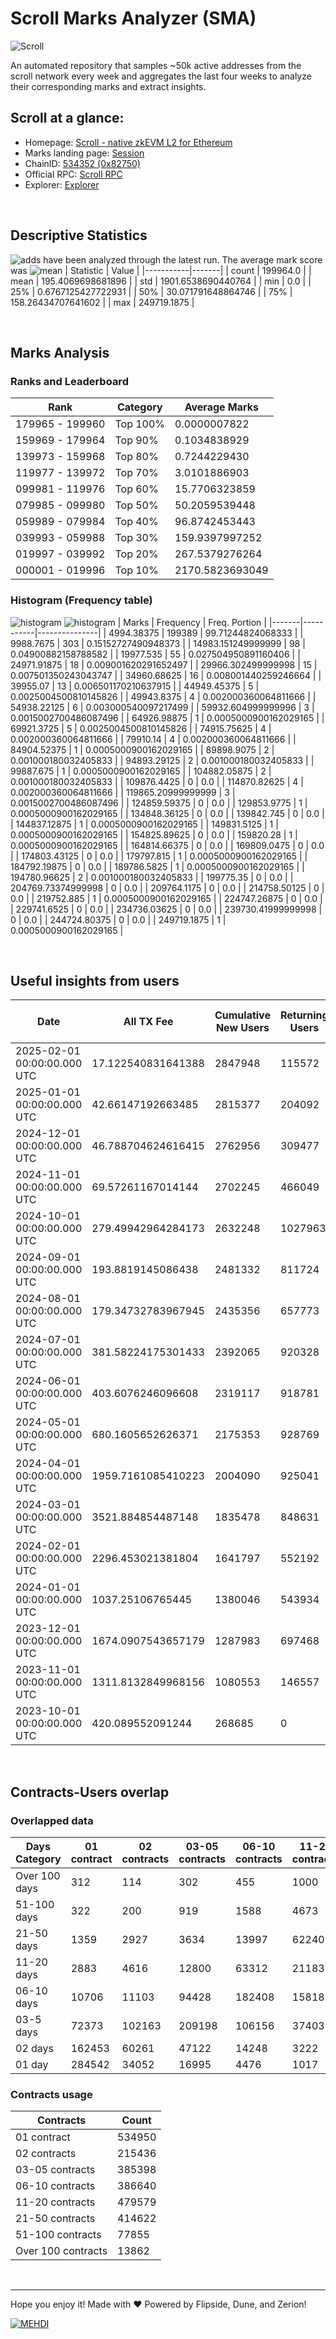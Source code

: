 # Scroll Marks Analyzer (SMA)

![Scroll](https://chain-icons.s3.amazonaws.com/scroll.png)

An automated repository that samples ~50k active addresses from the scroll network every week and aggregates the last four weeks to analyze their corresponding marks and extract insights.

## Scroll at a glance:

* Homepage: [Scroll - native zkEVM L2 for Ethereum](https://scroll.io/)
* Marks landing page: [Session](https://scroll.io/sessions)
* ChainID: [534352 (0x82750)](https://chainlist.org/?search=scroll)
* Official RPC: [Scroll RPC](https://rpc.scroll.io)
* Explorer: [Explorer](https://scrollscan.com)

<br>

## Descriptive Statistics
![adds](https://img.shields.io/badge/199964-addresses-yellow) have been analyzed through the latest run.
The average mark score was ![mean](https://img.shields.io/badge/~-195-yellow)
| Statistic | Value |
|-----------|-------|
| count | 199964.0 |
| mean | 195.4069698681896 |
| std | 1901.6538690440764 |
| min | 0.0 |
| 25% | 0.6767125427722931 |
| 50% | 30.071791648864746 |
| 75% | 158.26434707641602 |
| max | 249719.1875 |


<br>

## Marks Analysis
### Ranks and Leaderboard
| Rank | Category | Average Marks |
|------|----------|---------------|
| 179965 - 199960 | Top 100% | 0.0000007822 |
| 159969 - 179964 | Top 90% | 0.1034838929 |
| 139973 - 159968 | Top 80% | 0.7244229430 |
| 119977 - 139972 | Top 70% | 3.0101886903 |
| 099981 - 119976 | Top 60% | 15.7706323859 |
| 079985 - 099980 | Top 50% | 50.2059539448 |
| 059989 - 079984 | Top 40% | 96.8742453443 |
| 039993 - 059988 | Top 30% | 159.9397997252 |
| 019997 - 039992 | Top 20% | 267.5379276264 |
| 000001 - 019996 | Top 10% | 2170.5823693049 |


### Histogram (Frequency table)
![histogram](./assets/Histogram.jpeg)
![histogram](./assets/Box.jpeg)
| Marks | Frequency | Freq. Portion |
|-------|-----------|---------------|
| 4994.38375 | 199389 | 99.71244824068333 |
| 9988.7675 | 303 | 0.15152727490948373 |
| 14983.151249999999 | 98 | 0.04900882158788582 |
| 19977.535 | 55 | 0.027504950891160406 |
| 24971.91875 | 18 | 0.009001620291652497 |
| 29966.302499999998 | 15 | 0.007501350243043747 |
| 34960.68625 | 16 | 0.008001440259246664 |
| 39955.07 | 13 | 0.006501170210637915 |
| 44949.45375 | 5 | 0.0025004500810145826 |
| 49943.8375 | 4 | 0.002000360064811666 |
| 54938.22125 | 6 | 0.003000540097217499 |
| 59932.604999999996 | 3 | 0.0015002700486087496 |
| 64926.98875 | 1 | 0.0005000900162029165 |
| 69921.3725 | 5 | 0.0025004500810145826 |
| 74915.75625 | 4 | 0.002000360064811666 |
| 79910.14 | 4 | 0.002000360064811666 |
| 84904.52375 | 1 | 0.0005000900162029165 |
| 89898.9075 | 2 | 0.001000180032405833 |
| 94893.29125 | 2 | 0.001000180032405833 |
| 99887.675 | 1 | 0.0005000900162029165 |
| 104882.05875 | 2 | 0.001000180032405833 |
| 109876.4425 | 0 | 0.0 |
| 114870.82625 | 4 | 0.002000360064811666 |
| 119865.20999999999 | 3 | 0.0015002700486087496 |
| 124859.59375 | 0 | 0.0 |
| 129853.9775 | 1 | 0.0005000900162029165 |
| 134848.36125 | 0 | 0.0 |
| 139842.745 | 0 | 0.0 |
| 144837.12875 | 1 | 0.0005000900162029165 |
| 149831.5125 | 1 | 0.0005000900162029165 |
| 154825.89625 | 0 | 0.0 |
| 159820.28 | 1 | 0.0005000900162029165 |
| 164814.66375 | 0 | 0.0 |
| 169809.0475 | 0 | 0.0 |
| 174803.43125 | 0 | 0.0 |
| 179797.815 | 1 | 0.0005000900162029165 |
| 184792.19875 | 0 | 0.0 |
| 189786.5825 | 1 | 0.0005000900162029165 |
| 194780.96625 | 2 | 0.001000180032405833 |
| 199775.35 | 0 | 0.0 |
| 204769.73374999998 | 0 | 0.0 |
| 209764.1175 | 0 | 0.0 |
| 214758.50125 | 0 | 0.0 |
| 219752.885 | 1 | 0.0005000900162029165 |
| 224747.26875 | 0 | 0.0 |
| 229741.6525 | 0 | 0.0 |
| 234736.03625 | 0 | 0.0 |
| 239730.41999999998 | 0 | 0.0 |
| 244724.80375 | 0 | 0.0 |
| 249719.1875 | 1 | 0.0005000900162029165 |


<br>

## Useful insights from users
| Date | All TX Fee | Cumulative New Users | Returning Users | Total Active Users | Total New Users | TXs |
|------|------------|----------------------|-----------------|--------------------|-----------------|-----|
| 2025-02-01 00:00:00.000 UTC | 17.122540831641388 | 2847948 | 115572 | 148143 | 32571 | 1031754 |
| 2025-01-01 00:00:00.000 UTC | 42.66147192663485 | 2815377 | 204092 | 256513 | 52421 | 1585569 |
| 2024-12-01 00:00:00.000 UTC | 46.788704624616415 | 2762956 | 309477 | 370188 | 60711 | 2290091 |
| 2024-11-01 00:00:00.000 UTC | 69.57261167014144 | 2702245 | 466049 | 536046 | 69997 | 3006383 |
| 2024-10-01 00:00:00.000 UTC | 279.49942964284173 | 2632248 | 1027963 | 1178879 | 150916 | 13238685 |
| 2024-09-01 00:00:00.000 UTC | 193.8819145086438 | 2481332 | 811724 | 857700 | 45976 | 8778952 |
| 2024-08-01 00:00:00.000 UTC | 179.34732783967945 | 2435356 | 657773 | 701064 | 43291 | 8644875 |
| 2024-07-01 00:00:00.000 UTC | 381.58224175301433 | 2392065 | 920328 | 993276 | 72948 | 10253423 |
| 2024-06-01 00:00:00.000 UTC | 403.6076246096608 | 2319117 | 918781 | 1062545 | 143764 | 9628384 |
| 2024-05-01 00:00:00.000 UTC | 680.1605652626371 | 2175353 | 928769 | 1100032 | 171263 | 10995938 |
| 2024-04-01 00:00:00.000 UTC | 1959.7161085410223 | 2004090 | 925041 | 1093653 | 168612 | 8821687 |
| 2024-03-01 00:00:00.000 UTC | 3521.884854487148 | 1835478 | 848631 | 1042312 | 193681 | 10061465 |
| 2024-02-01 00:00:00.000 UTC | 2296.453021381804 | 1641797 | 552192 | 813943 | 261751 | 7176974 |
| 2024-01-01 00:00:00.000 UTC | 1037.25106765445 | 1380046 | 543934 | 635997 | 92063 | 4857519 |
| 2023-12-01 00:00:00.000 UTC | 1674.0907543657179 | 1287983 | 697468 | 904898 | 207430 | 4337003 |
| 2023-11-01 00:00:00.000 UTC | 1311.8132849968156 | 1080553 | 146557 | 958425 | 811868 | 4189842 |
| 2023-10-01 00:00:00.000 UTC | 420.089552091244 | 268685 | 0 | 268685 | 268685 | 1798417 |


<br>

## Contracts-Users overlap

### Overlapped data
| Days Category | 01 contract | 02 contracts | 03-05 contracts | 06-10 contracts | 11-20 contracts | 21-50 contracts | 51-100 contracts | Over 100 contracts | Sum   |
|---------------|-------------|--------------|-----------------|-----------------|-----------------|-----------------|------------------|--------------------|-------|
| Over 100 days | 312 | 114 | 302 | 455 | 1000 | 3630 | 7192 | 6483 | 19488 |
| 51-100 days | 322 | 200 | 919 | 1588 | 4673 | 15107 | 20052 | 5019 | 47880 |
| 21-50 days | 1359 | 2927 | 3634 | 13997 | 62240 | 151789 | 38982 | 2181 | 277109 |
| 11-20 days | 2883 | 4616 | 12800 | 63312 | 211838 | 189454 | 10090 | 154 | 495147 |
| 06-10 days | 10706 | 11103 | 94428 | 182408 | 158186 | 47660 | 1368 | 12 | 505871 |
| 03-5 days | 72373 | 102163 | 209198 | 106156 | 37403 | 6257 | 148 | 0 | 533698 |
| 02 days | 162453 | 60261 | 47122 | 14248 | 3222 | 493 | 14 | 0 | 287813 |
| 01 day | 284542 | 34052 | 16995 | 4476 | 1017 | 232 | 9 | 13 | 341336 |

### Contracts usage
| Contracts          | Count   |
|--------------------|---------|
| 01 contract | 534950 |
| 02 contracts | 215436 |
| 03-05 contracts | 385398 |
| 06-10 contracts | 386640 |
| 11-20 contracts | 479579 |
| 21-50 contracts | 414622 |
| 51-100 contracts | 77855 |
| Over 100 contracts | 13862 |


<br>

---
Hope you enjoy it!
Made with ❤️ Powered by Flipside, Dune, and Zerion!

[![MEHDI](https://img.shields.io/badge/M%CE%9EHDI-Zerion-darkblue)](https://flipsidecrypto.xyz/efer/)